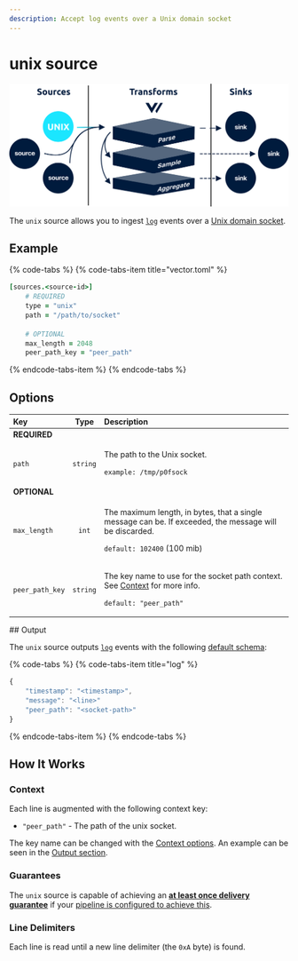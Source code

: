 ```yaml
---
description: Accept log events over a Unix domain socket
---
```


# unix source

![](../../../.gitbook/assets/unix-source.svg)

The `unix` source allows you to ingest [`log`](../../../about/data-model.md#log) events over a [Unix domain socket](https://en.wikipedia.org/wiki/Unix_domain_socket).

## Example

{% code-tabs %}
{% code-tabs-item title="vector.toml" %}
```coffeescript
[sources.<source-id>]
    # REQUIRED
    type = "unix"
    path = "/path/to/socket"
    
    # OPTIONAL
    max_length = 2048
    peer_path_key = "peer_path"
```
{% endcode-tabs-item %}
{% endcode-tabs %}

## Options



<table>
  <thead>
    <tr>
      <th style="text-align:left">Key</th>
      <th style="text-align:center">Type</th>
      <th style="text-align:left">Description</th>
    </tr>
  </thead>
  <tbody>
    <tr>
      <td style="text-align:left"><b>REQUIRED</b>
      </td>
      <td style="text-align:center"></td>
      <td style="text-align:left"></td>
    </tr>
    <tr>
      <td style="text-align:left"><code>path</code>
      </td>
      <td style="text-align:center"><code>string</code>
      </td>
      <td style="text-align:left">
        <p>The path to the Unix socket.</p>
        <p><code>example: /tmp/p0fsock</code>
        </p>
      </td>
    </tr>
    <tr>
      <td style="text-align:left"><b>OPTIONAL</b>
      </td>
      <td style="text-align:center"></td>
      <td style="text-align:left"></td>
    </tr>
    <tr>
      <td style="text-align:left"><code>max_length</code>
      </td>
      <td style="text-align:center"><code>int</code>
      </td>
      <td style="text-align:left">
        <p>The maximum length, in bytes, that a single message can be. If exceeded,
          the message will be discarded.</p>
        <p><code>default: 102400</code> (100 mib)</p>
      </td>
    </tr>
    <tr>
      <td style="text-align:left"><code>peer_path_key</code>
      </td>
      <td style="text-align:center"><code>string</code>
      </td>
      <td style="text-align:left">
        <p>The key name to use for the socket path context. See <a href="unix.md#context">Context</a> for
          more info.</p>
        <p><code>default: &quot;peer_path&quot;</code>
        </p>
      </td>
    </tr>
  </tbody>
</table>## Output

The `unix` source outputs [`log`](../../../about/data-model.md#log) events with the following [default schema](../../../about/data-model.md#default-schema):

{% code-tabs %}
{% code-tabs-item title="log" %}
```javascript
{
    "timestamp": "<timestamp>",
    "message": "<line>"
    "peer_path": "<socket-path>"
}
```
{% endcode-tabs-item %}
{% endcode-tabs %}

## How It Works

### Context

Each line is augmented with the following context key:

* `"peer_path"` - The path of the unix socket.

The key name can be changed with the [Context options](unix.md#options). An example can be seen in the [Output section](unix.md#output).

### Guarantees

The `unix` source is capable of achieving an [**at least once delivery guarantee**](../../../about/guarantees.md#at-least-once-delivery) if your [pipeline is configured to achieve this](../../../about/guarantees.md#at-least-once-delivery).

### Line Delimiters

Each line is read until a new line delimiter \(the `0xA` byte\) is found.

